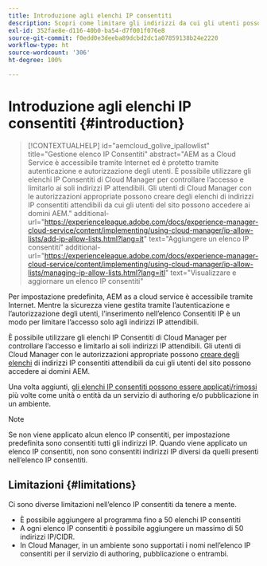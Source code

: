 ```yaml
---
title: Introduzione agli elenchi IP consentiti
description: Scopri come limitare gli indirizzi da cui gli utenti possono accedere ai domini di AEM as a Cloud Service con gli elenchi IP consentiti.
exl-id: 352fae8e-d116-40b0-ba54-d7f001f076e8
source-git-commit: f0edd0e3deeba89dcbd2dc1a07859138b24e2220
workflow-type: ht
source-wordcount: '306'
ht-degree: 100%

---
```



# Introduzione agli elenchi IP consentiti {#introduction}

>[!CONTEXTUALHELP]
>id="aemcloud_golive_ipallowlist"
>title="Gestione elenco IP Consentiti"
>abstract="AEM as a Cloud Service è accessibile tramite Internet ed è protetto tramite autenticazione e autorizzazione degli utenti. È possibile utilizzare gli elenchi IP Consentiti di Cloud Manager per controllare l’accesso e limitarlo ai soli indirizzi IP attendibili. Gli utenti di Cloud Manager con le autorizzazioni appropriate possono creare degli elenchi di indirizzi IP consentiti attendibili da cui gli utenti del sito possono accedere ai domini AEM."
>additional-url="https://experienceleague.adobe.com/docs/experience-manager-cloud-service/content/implementing/using-cloud-manager/ip-allow-lists/add-ip-allow-lists.html?lang=it" text="Aggiungere un elenco IP consentiti"
>additional-url="https://experienceleague.adobe.com/docs/experience-manager-cloud-service/content/implementing/using-cloud-manager/ip-allow-lists/managing-ip-allow-lists.html?lang=itl" text="Visualizzare e aggiornare un elenco IP consentiti"

Per impostazione predefinita, AEM as a cloud service è accessibile tramite Internet. Mentre la sicurezza viene gestita tramite l’autenticazione e l’autorizzazione degli utenti, l’inserimento nell’elenco Consentiti IP è un modo per limitare l’accesso solo agli indirizzi IP attendibili.

È possibile utilizzare gli elenchi IP Consentiti di Cloud Manager per controllare l’accesso e limitarlo ai soli indirizzi IP attendibili. Gli utenti di Cloud Manager con le autorizzazioni appropriate possono [creare degli elenchi](/help/implementing/cloud-manager/ip-allow-lists/add-ip-allow-lists.md) di indirizzi IP consentiti attendibili da cui gli utenti del sito possono accedere ai domini AEM.

Una volta aggiunti, [gli elenchi IP consentiti possono essere applicati/rimossi](/help/implementing/cloud-manager/ip-allow-lists/apply-allow-list.md) più volte come unità o entità da un servizio di authoring e/o pubblicazione in un ambiente.

>[!NOTE]
>
>Se non viene applicato alcun elenco IP consentiti, per impostazione predefinita sono consentiti tutti gli indirizzi IP. Quando viene applicato un elenco IP consentiti, non sono consentiti indirizzi IP diversi da quelli presenti nell’elenco IP consentiti.

## Limitazioni {#limitations}

Ci sono diverse limitazioni nell’elenco IP consentiti da tenere a mente.

* È possibile aggiungere al programma fino a 50 elenchi IP consentiti
* A ogni elenco IP consentiti è possibile aggiungere un massimo di 50 indirizzi IP/CIDR.
* In Cloud Manager, in un ambiente sono supportati i nomi nell’elenco IP consentiti per il servizio di authoring, pubblicazione o entrambi.
